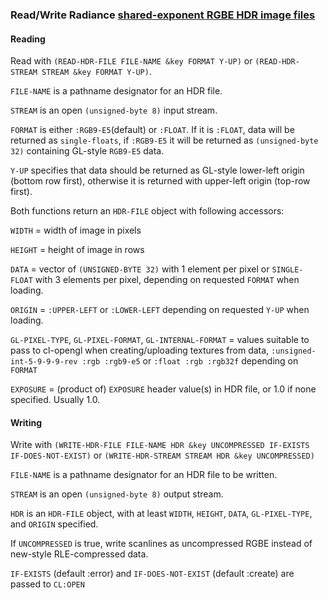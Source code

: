 ### Read/Write Radiance [shared-exponent RGBE HDR image files](https://floyd.lbl.gov/radiance/refer/filefmts.pdf#%5B%7B%22num%22%3A114%2C%22gen%22%3A0%7D%2C%7B%22name%22%3A%22FitH%22%7D%2C541%5D)


#### Reading

Read with `(READ-HDR-FILE FILE-NAME &key FORMAT Y-UP)` or `(READ-HDR-STREAM STREAM &key FORMAT Y-UP)`.

`FILE-NAME` is a pathname designator for an HDR file.

`STREAM` is an open `(unsigned-byte 8)` input stream.

`FORMAT` is either `:RGB9-E5`(default) or `:FLOAT`. If it is `:FLOAT`, data will be returned as `single-floats`, if `:RGB9-E5` it will be returned as `(unsigned-byte 32)` containing GL-style `RGB9-E5` data.

`Y-UP` specifies that data should be returned as GL-style lower-left origin (bottom row first), otherwise it is returned with upper-left origin (top-row first).

Both functions return an `HDR-FILE` object with following accessors:

`WIDTH` = width of image in pixels

`HEIGHT` = height of image in rows

`DATA` = vector of `(UNSIGNED-BYTE 32)` with 1 element per pixel or `SINGLE-FLOAT` with 3 elements per pixel, depending on requested `FORMAT` when loading.

`ORIGIN` = `:UPPER-LEFT` or `:LOWER-LEFT` depending on requested `Y-UP` when loading.

`GL-PIXEL-TYPE`, `GL-PIXEL-FORMAT`, `GL-INTERNAL-FORMAT` = values suitable to pass to cl-opengl when creating/uploading textures from data, `:unsigned-int-5-9-9-9-rev :rgb :rgb9-e5` or `:float :rgb :rgb32f` depending on `FORMAT`

`EXPOSURE` = (product of) `EXPOSURE` header value(s) in HDR file, or 1.0 if none specified. Usually 1.0.



#### Writing

Write with `(WRITE-HDR-FILE FILE-NAME HDR &key UNCOMPRESSED IF-EXISTS IF-DOES-NOT-EXIST)` or `(WRITE-HDR-STREAM STREAM HDR &key UNCOMPRESSED)`

`FILE-NAME` is a pathname designator for an HDR file to be written.

`STREAM` is an open `(unsigned-byte 8)` output stream.

`HDR` is an `HDR-FILE` object, with at least `WIDTH`, `HEIGHT`, `DATA`, `GL-PIXEL-TYPE`, and `ORIGIN` specified.

If `UNCOMPRESSED` is true, write scanlines as uncompressed RGBE instead of new-style RLE-compressed data.

`IF-EXISTS` (default :error) and `IF-DOES-NOT-EXIST` (default :create) are passed to `CL:OPEN`


